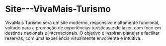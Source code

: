 # Site---VivaMais-Turismo
VivaMais Turismo será um site moderno, responsivo e altamente funcional, voltado para a promoção de experiências turísticas e de lazer, com foco em destinos nacionais e internacionais. O objetivo é inspirar, planejar e facilitar reservas, com uma experiência visualmente envolvente e intuitiva.

